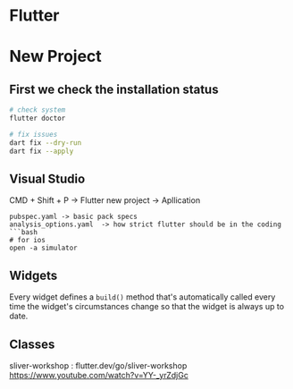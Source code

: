 # Flutter

# New Project
## First we check the installation status
```bash
# check system
flutter doctor

# fix issues
dart fix --dry-run
dart fix --apply
```
## Visual Studio
CMD + Shift + P  -> Flutter new project -> Apllication
```
pubspec.yaml -> basic pack specs
analysis_options.yaml  -> how strict flutter should be in the coding
```bash
# for ios
open -a simulator
```



## Widgets
Every widget defines a `build()` method that's automatically called every time the widget's circumstances change so that the widget is always up to date.


## Classes
sliver-workshop : flutter.dev/go/sliver-workshop
https://www.youtube.com/watch?v=YY-_yrZdjGc
